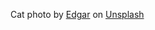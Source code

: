 
<span>Cat photo by <a href="https://unsplash.com/@e_d_g_a_r?utm_source=unsplash&amp;utm_medium=referral&amp;utm_content=creditCopyText">Edgar</a> on <a href="https://unsplash.com/s/photos/cat?utm_source=unsplash&amp;utm_medium=referral&amp;utm_content=creditCopyText">Unsplash</a></span>